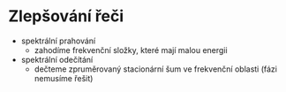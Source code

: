# Zlepšování řeči

- spektrální prahování
  - zahodíme frekvenční složky, které mají malou energii
- spektrální odečítání
  - dečteme zpruměrovaný stacionární šum ve frekvenční oblasti (fázi nemusíme řešit) 